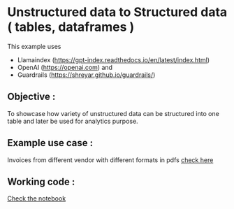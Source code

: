 # Unstructured data to Structured data ( tables, dataframes )

This example uses 
- Llamaindex (https://gpt-index.readthedocs.io/en/latest/index.html) 
- OpenAI (https://openai.com) and 
- Guardrails (https://shreyar.github.io/guardrails/)

## Objective :

To showcase how variety of unstructured data can be structured into one table and later be used for analytics purpose.

## Example use case :
Invoices from different vendor with different formats in pdfs [check here](./data/)


## Working code :
[Check the notebook](./LlamaIndex(UnstructuredToStructured)GuardRails1_ipynb.ipynb)
